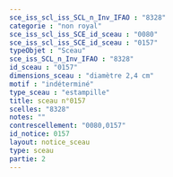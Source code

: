 ```yaml
---
sce_iss_scl_iss_SCL_n_Inv_IFAO : "8328"
categorie : "non royal"
sce_iss_scl_iss_SCE_id_sceau : "0080"
sce_iss_scl_iss_SCE_id_sceau : "0157"
typeObjet : "Sceau"
sce_iss_SCL_n_Inv_IFAO : "8328"
id_sceau : "0157"
dimensions_sceau : "diamètre 2,4 cm"
motif : "indéterminé"
type_sceau : "estampille"
title: sceau n°0157
scelles: "8328"
notes: ""
contrescellement: "0080,0157"
id_notice: 0157
layout: notice_sceau
type: sceau
partie: 2
---
```

